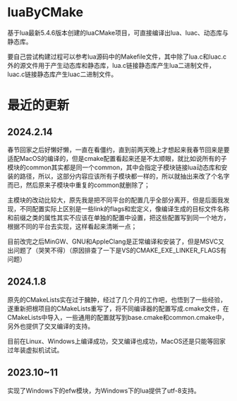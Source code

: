 # luaByCMake
基于lua最新5.4.6版本创建的luaCMake项目，可直接编译出lua、luac、动态库与静态库。

要自己尝试构建过程可以参考lua源码中的Makefile文件，其中除了lua.c和luac.c外的源文件用于产生动态库和静态库，lua.c链接静态库产生lua二进制文件，luac.c链接静态库产生luac二进制文件。

# 最近的更新

## 2024.2.14

春节回家之后好懒好懒，一直在看僵约，直到前两天晚上才想起来我春节回来是要适配MacOS的编译的，但是cmake配置看起来还是不太顺眼，就比如说所有的子模块的common其实都是同一个common，其中会指定子模块链接lua动态库和安装的路径，所以，这部分内容应该所有子模块都一样的，所以就抽出来改了个名字而已，然后原来子模块中重复的common就删除了；

主模块的改动比较大，原先我是把不同平台的配置几乎全部分离开，但是后面我发现，不同配置实际上区别是一些link的flags和宏定义，像编译生成的目标文件名称和前缀之类的属性其实不应该在单独的配置中设置，把这些配置写到同一个地方，根据不同的平台去实现，这样看起来清晰一点；

目前改完之后MinGW、GNU和AppleClang是正常编译和安装了，但是MSVC又出问题了（哭笑不得）（原因排查了一下是VS的CMAKE_EXE_LINKER_FLAGS有问题）

## 2024.1.8

原先的CMakeLists实在过于臃肿，经过了几个月的工作吧，也悟到了一些经验，遂重新把根项目的CMakeLists重写了，将不同编译器的配置写成.cmake文件，在CMakeLists中导入，一些通用的配置就写到base.cmake和common.cmake中，另外也提供了交叉编译的支持。

目前在Linux、Windows上编译成功，交叉编译也成功，MacOS还是只能等回家过年装虚拟机试试。

## 2023.10~11

实现了Windows下的efw模块，为Windows下的lua提供了utf-8支持。